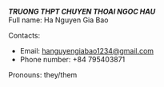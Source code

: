 **_TRUONG THPT CHUYEN THOAI NGOC HAU_**  
Full name: Ha Nguyen Gia Bao

Contacts:
- Email: hanguyengiabao1234@gmail.com
- Phone number: +84 795403871

Pronouns: they/them
